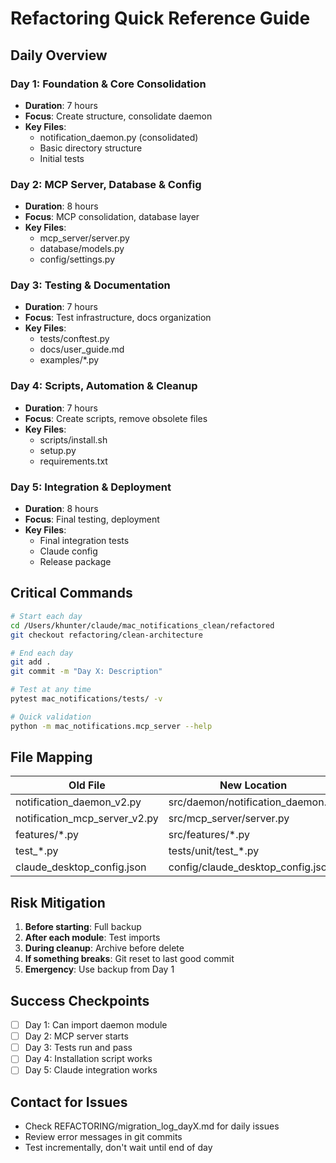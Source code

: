 # Refactoring Quick Reference Guide

## Daily Overview

### Day 1: Foundation & Core Consolidation
- **Duration**: 7 hours
- **Focus**: Create structure, consolidate daemon
- **Key Files**: 
  - notification_daemon.py (consolidated)
  - Basic directory structure
  - Initial tests

### Day 2: MCP Server, Database & Config
- **Duration**: 8 hours  
- **Focus**: MCP consolidation, database layer
- **Key Files**:
  - mcp_server/server.py
  - database/models.py
  - config/settings.py

### Day 3: Testing & Documentation
- **Duration**: 7 hours
- **Focus**: Test infrastructure, docs organization
- **Key Files**:
  - tests/conftest.py
  - docs/user_guide.md
  - examples/*.py

### Day 4: Scripts, Automation & Cleanup
- **Duration**: 7 hours
- **Focus**: Create scripts, remove obsolete files
- **Key Files**:
  - scripts/install.sh
  - setup.py
  - requirements.txt

### Day 5: Integration & Deployment
- **Duration**: 8 hours
- **Focus**: Final testing, deployment
- **Key Files**:
  - Final integration tests
  - Claude config
  - Release package

## Critical Commands

```bash
# Start each day
cd /Users/khunter/claude/mac_notifications_clean/refactored
git checkout refactoring/clean-architecture

# End each day
git add .
git commit -m "Day X: Description"

# Test at any time
pytest mac_notifications/tests/ -v

# Quick validation
python -m mac_notifications.mcp_server --help
```

## File Mapping

| Old File | New Location |
|----------|--------------|
| notification_daemon_v2.py | src/daemon/notification_daemon.py |
| notification_mcp_server_v2.py | src/mcp_server/server.py |
| features/*.py | src/features/*.py |
| test_*.py | tests/unit/test_*.py |
| claude_desktop_config.json | config/claude_desktop_config.json |

## Risk Mitigation

1. **Before starting**: Full backup
2. **After each module**: Test imports
3. **During cleanup**: Archive before delete
4. **If something breaks**: Git reset to last good commit
5. **Emergency**: Use backup from Day 1

## Success Checkpoints

- [ ] Day 1: Can import daemon module
- [ ] Day 2: MCP server starts
- [ ] Day 3: Tests run and pass
- [ ] Day 4: Installation script works
- [ ] Day 5: Claude integration works

## Contact for Issues

- Check REFACTORING/migration_log_dayX.md for daily issues
- Review error messages in git commits
- Test incrementally, don't wait until end of day
